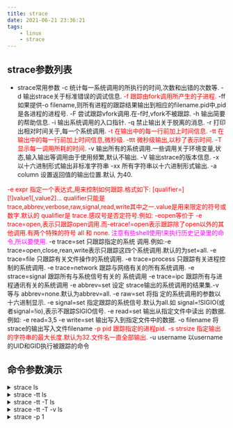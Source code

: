 ```yaml
---
title: strace
date: 2021-06-21 23:36:21
tags:
    - linux
    - strace
---
```

## strace参数列表
* strace常用参数
-c 统计每一系统调用的所执行的时间,次数和出错的次数等.
-d 输出strace关于标准错误的调试信息.
<font color=#FF0000 >-f 跟踪由fork调用所产生的子进程.</font>
-ff 如果提供-o filename,则所有进程的跟踪结果输出到相应的filename.pid中,pid是各进程的进程号.
-F 尝试跟踪vfork调用.在-f时,vfork不被跟踪.
-h 输出简要的帮助信息.
-i 输出系统调用的入口指针.
-q 禁止输出关于脱离的消息.
-r 打印出相对时间关于,每一个系统调用.
<font color=#FF0000 >-t 在输出中的每一行前加上时间信息.
-tt 在输出中的每一行前加上时间信息,微秒级.
-ttt 微秒级输出,以秒了表示时间.
-T 显示每一调用所耗的时间.</font>
-v 输出所有的系统调用.一些调用关于环境变量,状态,输入输出等调用由于使用频繁,默认不输出.
-V 输出strace的版本信息.
-x 以十六进制形式输出非标准字符串
-xx 所有字符串以十六进制形式输出.
-a column 设置返回值的输出位置.默认 为40.
<!--more-->
<font color=#FF0000 >-e expr 指定一个表达式,用来控制如何跟踪.格式如下:
[qualifier=][!]value1[,value2]…
qualifier只能是 trace,abbrev,verbose,raw,signal,read,write其中之一.value是用来限定的符号或数字.默认的 qualifier是 trace.感叹号是否定符号.例如:
-eopen等价于 -e trace=open,表示只跟踪open调用.而-etrace!=open表示跟踪除了open以外的其他调用.有两个特殊的符号 all 和 none.</font>
<font color=#FF00FF >注意有些shell使用!来执行历史记录里的命令,所以要使用\.</font>
-e trace=set 只跟踪指定的系统 调用.例如:-e trace=open,close,rean,write表示只跟踪这四个系统调用.默认的为set=all.
-e trace=file 只跟踪有关文件操作的系统调用.
-e trace=process 只跟踪有关进程控制的系统调用.
-e trace=network 跟踪与网络有关的所有系统调用.
-e strace=signal 跟踪所有与系统信号有关的 系统调用
-e trace=ipc 跟踪所有与进程通讯有关的系统调用
-e abbrev=set 设定 strace输出的系统调用的结果集.-v 等与 abbrev=none.默认为abbrev=all.
-e raw=set 将指 定的系统调用的参数以十六进制显示.
-e signal=set 指定跟踪的系统信号.默认为all.如 signal=!SIGIO(或者signal=!io),表示不跟踪SIGIO信号.
-e read=set 输出从指定文件中读出 的数据.例如:
-e read=3,5
-e write=set 输出写入到指定文件中的数据.
-o filename 将strace的输出写入文件filename
<font color=#FF0000>-p pid 跟踪指定的进程pid.
-s strsize 指定输出的字符串的最大长度.默认为32.文件名一直全部输出.</font>
-u username 以username 的UID和GID执行被跟踪的命令


## 命令参数演示
<details>
    <summary>strace ls</summary>
<pre><code> 
execve("/usr/bin/ls", ["ls"], 0x7ffefa0f2260 /* 67 vars */) = 0
brk(NULL)                               = 0x561cd864d000
arch_prctl(0x3001 /* ARCH_??? */, 0x7fff64449820) = -1 EINVAL (无效的参数)
access("/etc/ld.so.preload", R_OK)      = -1 ENOENT (没有那个文件或目录)
openat(AT_FDCWD, "/etc/ld.so.cache", O_RDONLY|O_CLOEXEC) = 3
fstat(3, {st_mode=S_IFREG|0644, st_size=80267, ...}) = 0
mmap(NULL, 80267, PROT_READ, MAP_PRIVATE, 3, 0) = 0x7fd6cc2ca000
close(3)                                = 0
openat(AT_FDCWD, "/lib/x86_64-linux-gnu/libselinux.so.1", O_RDONLY|O_CLOEXEC) = 3
read(3, "\177ELF\2\1\1\0\0\0\0\0\0\0\0\0\3\0>\0\1\0\0\0@p\0\0\0\0\0\0"..., 832) = 832
fstat(3, {st_mode=S_IFREG|0644, st_size=163200, ...}) = 0
mmap(NULL, 8192, PROT_READ|PROT_WRITE, MAP_PRIVATE|MAP_ANONYMOUS, -1, 0) = 0x7fd6cc2c8000
mmap(NULL, 174600, PROT_READ, MAP_PRIVATE|MAP_DENYWRITE, 3, 0) = 0x7fd6cc29d000
mprotect(0x7fd6cc2a3000, 135168, PROT_NONE) = 0
mmap(0x7fd6cc2a3000, 102400, PROT_READ|PROT_EXEC, MAP_PRIVATE|MAP_FIXED|MAP_DENYWRITE, 3, 0x6000) = 0x7fd6cc2a3000
mmap(0x7fd6cc2bc000, 28672, PROT_READ, MAP_PRIVATE|MAP_FIXED|MAP_DENYWRITE, 3, 0x1f000) = 0x7fd6cc2bc000
mmap(0x7fd6cc2c4000, 8192, PROT_READ|PROT_WRITE, MAP_PRIVATE|MAP_FIXED|MAP_DENYWRITE, 3, 0x26000) = 0x7fd6cc2c4000
mmap(0x7fd6cc2c6000, 6664, PROT_READ|PROT_WRITE, MAP_PRIVATE|MAP_FIXED|MAP_ANONYMOUS, -1, 0) = 0x7fd6cc2c6000
close(3)                                = 0
openat(AT_FDCWD, "/lib/x86_64-linux-gnu/libc.so.6", O_RDONLY|O_CLOEXEC) = 3
read(3, "\177ELF\2\1\1\3\0\0\0\0\0\0\0\0\3\0>\0\1\0\0\0\360q\2\0\0\0\0\0"..., 832) = 832
pread64(3, "\6\0\0\0\4\0\0\0@\0\0\0\0\0\0\0@\0\0\0\0\0\0\0@\0\0\0\0\0\0\0"..., 784, 64) = 784
pread64(3, "\4\0\0\0\20\0\0\0\5\0\0\0GNU\0\2\0\0\300\4\0\0\0\3\0\0\0\0\0\0\0", 32, 848) = 32
pread64(3, "\4\0\0\0\24\0\0\0\3\0\0\0GNU\0\t\233\222%\274\260\320\31\331\326\10\204\276X>\263"..., 68, 880) = 68
fstat(3, {st_mode=S_IFREG|0755, st_size=2029224, ...}) = 0
pread64(3, "\6\0\0\0\4\0\0\0@\0\0\0\0\0\0\0@\0\0\0\0\0\0\0@\0\0\0\0\0\0\0"..., 784, 64) = 784
pread64(3, "\4\0\0\0\20\0\0\0\5\0\0\0GNU\0\2\0\0\300\4\0\0\0\3\0\0\0\0\0\0\0", 32, 848) = 32
pread64(3, "\4\0\0\0\24\0\0\0\3\0\0\0GNU\0\t\233\222%\274\260\320\31\331\326\10\204\276X>\263"..., 68, 880) = 68
mmap(NULL, 2036952, PROT_READ, MAP_PRIVATE|MAP_DENYWRITE, 3, 0) = 0x7fd6cc0ab000
mprotect(0x7fd6cc0d0000, 1847296, PROT_NONE) = 0
mmap(0x7fd6cc0d0000, 1540096, PROT_READ|PROT_EXEC, MAP_PRIVATE|MAP_FIXED|MAP_DENYWRITE, 3, 0x25000) = 0x7fd6cc0d0000
mmap(0x7fd6cc248000, 303104, PROT_READ, MAP_PRIVATE|MAP_FIXED|MAP_DENYWRITE, 3, 0x19d000) = 0x7fd6cc248000
mmap(0x7fd6cc293000, 24576, PROT_READ|PROT_WRITE, MAP_PRIVATE|MAP_FIXED|MAP_DENYWRITE, 3, 0x1e7000) = 0x7fd6cc293000
mmap(0x7fd6cc299000, 13528, PROT_READ|PROT_WRITE, MAP_PRIVATE|MAP_FIXED|MAP_ANONYMOUS, -1, 0) = 0x7fd6cc299000
close(3)                                = 0
openat(AT_FDCWD, "/lib/x86_64-linux-gnu/libpcre2-8.so.0", O_RDONLY|O_CLOEXEC) = 3
read(3, "\177ELF\2\1\1\0\0\0\0\0\0\0\0\0\3\0>\0\1\0\0\0\340\"\0\0\0\0\0\0"..., 832) = 832
fstat(3, {st_mode=S_IFREG|0644, st_size=584392, ...}) = 0
mmap(NULL, 586536, PROT_READ, MAP_PRIVATE|MAP_DENYWRITE, 3, 0) = 0x7fd6cc01b000
mmap(0x7fd6cc01d000, 409600, PROT_READ|PROT_EXEC, MAP_PRIVATE|MAP_FIXED|MAP_DENYWRITE, 3, 0x2000) = 0x7fd6cc01d000
mmap(0x7fd6cc081000, 163840, PROT_READ, MAP_PRIVATE|MAP_FIXED|MAP_DENYWRITE, 3, 0x66000) = 0x7fd6cc081000
mmap(0x7fd6cc0a9000, 8192, PROT_READ|PROT_WRITE, MAP_PRIVATE|MAP_FIXED|MAP_DENYWRITE, 3, 0x8d000) = 0x7fd6cc0a9000
close(3)                                = 0
openat(AT_FDCWD, "/lib/x86_64-linux-gnu/libdl.so.2", O_RDONLY|O_CLOEXEC) = 3
read(3, "\177ELF\2\1\1\0\0\0\0\0\0\0\0\0\3\0>\0\1\0\0\0 \22\0\0\0\0\0\0"..., 832) = 832
fstat(3, {st_mode=S_IFREG|0644, st_size=18816, ...}) = 0
mmap(NULL, 20752, PROT_READ, MAP_PRIVATE|MAP_DENYWRITE, 3, 0) = 0x7fd6cc015000
mmap(0x7fd6cc016000, 8192, PROT_READ|PROT_EXEC, MAP_PRIVATE|MAP_FIXED|MAP_DENYWRITE, 3, 0x1000) = 0x7fd6cc016000
mmap(0x7fd6cc018000, 4096, PROT_READ, MAP_PRIVATE|MAP_FIXED|MAP_DENYWRITE, 3, 0x3000) = 0x7fd6cc018000
mmap(0x7fd6cc019000, 8192, PROT_READ|PROT_WRITE, MAP_PRIVATE|MAP_FIXED|MAP_DENYWRITE, 3, 0x3000) = 0x7fd6cc019000
close(3)                                = 0
openat(AT_FDCWD, "/lib/x86_64-linux-gnu/libpthread.so.0", O_RDONLY|O_CLOEXEC) = 3
read(3, "\177ELF\2\1\1\0\0\0\0\0\0\0\0\0\3\0>\0\1\0\0\0\220\201\0\0\0\0\0\0"..., 832) = 832
pread64(3, "\4\0\0\0\24\0\0\0\3\0\0\0GNU\0\345Ga\367\265T\320\374\301V)Yf]\223\337"..., 68, 824) = 68
fstat(3, {st_mode=S_IFREG|0755, st_size=157224, ...}) = 0
pread64(3, "\4\0\0\0\24\0\0\0\3\0\0\0GNU\0\345Ga\367\265T\320\374\301V)Yf]\223\337"..., 68, 824) = 68
mmap(NULL, 140408, PROT_READ, MAP_PRIVATE|MAP_DENYWRITE, 3, 0) = 0x7fd6cbff2000
mmap(0x7fd6cbff9000, 69632, PROT_READ|PROT_EXEC, MAP_PRIVATE|MAP_FIXED|MAP_DENYWRITE, 3, 0x7000) = 0x7fd6cbff9000
mmap(0x7fd6cc00a000, 20480, PROT_READ, MAP_PRIVATE|MAP_FIXED|MAP_DENYWRITE, 3, 0x18000) = 0x7fd6cc00a000
mmap(0x7fd6cc00f000, 8192, PROT_READ|PROT_WRITE, MAP_PRIVATE|MAP_FIXED|MAP_DENYWRITE, 3, 0x1c000) = 0x7fd6cc00f000
mmap(0x7fd6cc011000, 13432, PROT_READ|PROT_WRITE, MAP_PRIVATE|MAP_FIXED|MAP_ANONYMOUS, -1, 0) = 0x7fd6cc011000
close(3)                                = 0
mmap(NULL, 8192, PROT_READ|PROT_WRITE, MAP_PRIVATE|MAP_ANONYMOUS, -1, 0) = 0x7fd6cbff0000
arch_prctl(ARCH_SET_FS, 0x7fd6cbff1400) = 0
mprotect(0x7fd6cc293000, 12288, PROT_READ) = 0
mprotect(0x7fd6cc00f000, 4096, PROT_READ) = 0
mprotect(0x7fd6cc019000, 4096, PROT_READ) = 0
mprotect(0x7fd6cc0a9000, 4096, PROT_READ) = 0
mprotect(0x7fd6cc2c4000, 4096, PROT_READ) = 0
mprotect(0x561cd7376000, 4096, PROT_READ) = 0
mprotect(0x7fd6cc30b000, 4096, PROT_READ) = 0
munmap(0x7fd6cc2ca000, 80267)           = 0
set_tid_address(0x7fd6cbff16d0)         = 35150
set_robust_list(0x7fd6cbff16e0, 24)     = 0
rt_sigaction(SIGRTMIN, {sa_handler=0x7fd6cbff9bf0, sa_mask=[], sa_flags=SA_RESTORER|SA_SIGINFO, sa_restorer=0x7fd6cc0073c0}, NULL, 8) = 0
rt_sigaction(SIGRT_1, {sa_handler=0x7fd6cbff9c90, sa_mask=[], sa_flags=SA_RESTORER|SA_RESTART|SA_SIGINFO, sa_restorer=0x7fd6cc0073c0}, NULL, 8) = 0
rt_sigprocmask(SIG_UNBLOCK, [RTMIN RT_1], NULL, 8) = 0
prlimit64(0, RLIMIT_STACK, NULL, {rlim_cur=8192*1024, rlim_max=RLIM64_INFINITY}) = 0
statfs("/sys/fs/selinux", 0x7fff64449770) = -1 ENOENT (没有那个文件或目录)
statfs("/selinux", 0x7fff64449770)      = -1 ENOENT (没有那个文件或目录)
brk(NULL)                               = 0x561cd864d000
brk(0x561cd866e000)                     = 0x561cd866e000
openat(AT_FDCWD, "/proc/filesystems", O_RDONLY|O_CLOEXEC) = 3
fstat(3, {st_mode=S_IFREG|0444, st_size=0, ...}) = 0
read(3, "nodev\tsysfs\nnodev\ttmpfs\nnodev\tbd"..., 1024) = 400
read(3, "", 1024)                       = 0
close(3)                                = 0
access("/etc/selinux/config", F_OK)     = -1 ENOENT (没有那个文件或目录)
openat(AT_FDCWD, "/usr/lib/locale/locale-archive", O_RDONLY|O_CLOEXEC) = 3
fstat(3, {st_mode=S_IFREG|0644, st_size=14537584, ...}) = 0
mmap(NULL, 14537584, PROT_READ, MAP_PRIVATE, 3, 0) = 0x7fd6cb212000
close(3)                                = 0
ioctl(1, TCGETS, {B38400 opost isig icanon echo ...}) = 0
ioctl(1, TIOCGWINSZ, {ws_row=13, ws_col=229, ws_xpixel=0, ws_ypixel=0}) = 0
openat(AT_FDCWD, ".", O_RDONLY|O_NONBLOCK|O_CLOEXEC|O_DIRECTORY) = 3
fstat(3, {st_mode=S_IFDIR|0775, st_size=4096, ...}) = 0
getdents64(3, /* 17 entries */, 32768)  = 544
getdents64(3, /* 0 entries */, 32768)   = 0
close(3)                                = 0
fstat(1, {st_mode=S_IFCHR|0620, st_rdev=makedev(0x88, 0x1), ...}) = 0
write(1, "_config.landscape.yml  _config.y"..., 136_config.landscape.yml  _config.yml  db.json  node_modules  package.json  package-lock.json  pub_all.sh       public  scaffolds  source  themes
) = 136
close(1)                                = 0
close(2)                                = 0
exit_group(0)                           = ?
+++ exited with 0 +++
</code></pre>
</details>

<details>
<summary>strace -tt ls</summary>
<pre><code>
00:01:46.196960 execve("/usr/bin/ls", ["ls"], 0x7ffc1cb16ee8 /* 67 vars */) = 0
00:01:46.197277 brk(NULL)               = 0x5596897ad000
00:01:46.197318 arch_prctl(0x3001 /* ARCH_??? */, 0x7fff0cb92770) = -1 EINVAL (无效的参数)
00:01:46.197473 access("/etc/ld.so.preload", R_OK) = -1 ENOENT (没有那个文件或目录)
00:01:46.197537 openat(AT_FDCWD, "/etc/ld.so.cache", O_RDONLY|O_CLOEXEC) = 3
00:01:46.197587 fstat(3, {st_mode=S_IFREG|0644, st_size=80267, ...}) = 0
00:01:46.197635 mmap(NULL, 80267, PROT_READ, MAP_PRIVATE, 3, 0) = 0x7f4b887c9000
00:01:46.197671 close(3)                = 0
</code></pre>
</details>

<details>
<summary>strace -tt -T ls</summary>
<pre><code>
00:03:09.784585 execve("/usr/bin/ls", ["ls"], 0x7ffd07ef4a80 /* 67 vars */) = 0 <0.000157>
00:03:09.784872 brk(NULL)               = 0x55d3aed13000 <0.000010>
00:03:09.784916 arch_prctl(0x3001 /* ARCH_??? */, 0x7ffc6de437f0) = -1 EINVAL (无效的参数) <0.000009>
00:03:09.785117 access("/etc/ld.so.preload", R_OK) = -1 ENOENT (没有那个文件或目录) <0.000016>
00:03:09.785195 openat(AT_FDCWD, "/etc/ld.so.cache", O_RDONLY|O_CLOEXEC) = 3 <0.000016>
00:03:09.785254 fstat(3, {st_mode=S_IFREG|0644, st_size=80267, ...}) = 0 <0.000011>
00:03:09.785307 mmap(NULL, 80267, PROT_READ, MAP_PRIVATE, 3, 0) = 0x7f2ffca08000 <0.000014>
00:03:09.785354 close(3)                = 0 <0.000011>
</code></pre>
</details>


<details>
<summary>strace -tt -T -v ls</summary>
<pre><code>
00:12:35.936338 execve("/usr/bin/ls", ["ls"], ["SHELL=/bin/bash", "SESSION_MANAGER=local/gao-X550VX"..., "WINDOWID=73400327", "QT_ACCESSIBILITY=1", "COLORTERM=truecolor", "XDG_CONFIG_DIRS=/etc/xdg/xdg-ubu"..., "XDG_MENU_PREFIX=gnome-", "TERM_PROGRAM_VERSION=1.57.0", "GNOME_DESKTOP_SESSION_ID=this-is"..., "APPLICATION_INSIGHTS_NO_DIAGNOST"..., "LANGUAGE=zh_CN:zh", "GNOME_SHELL_SESSION_MODE=ubuntu", "SSH_AUTH_SOCK=/run/user/1000/key"..., "BREAKPAD_DUMP_LOCATION=/home/gao"..., "SHELL_SESSION_ID=eb7ceb33561f492"..., "XMODIFIERS=@im=ibus", "DESKTOP_SESSION=ubuntu", "SSH_AGENT_PID=2200", "GTK_MODULES=gail:atk-bridge", "PWD=/home/gao/wkspace/Andersonhe"..., "XDG_SESSION_DESKTOP=ubuntu", "LOGNAME=gao", "XDG_SESSION_TYPE=x11", "GPG_AGENT_INFO=/run/user/1000/gn"..., "XAUTHORITY=/run/user/1000/gdm/Xa"..., "VSCODE_GIT_ASKPASS_NODE=/usr/sha"..., "GJS_DEBUG_TOPICS=JS ERROR;JS LOG", "WINDOWPATH=2", "HOME=/home/gao", "USERNAME=gao", "IM_CONFIG_PHASE=1", "LANG=zh_CN.UTF-8", "LS_COLORS=rs=0:di=01;34:ln=01;36"..., "XDG_CURRENT_DESKTOP=Unity", "KONSOLE_DBUS_SERVICE=:1.94", "KONSOLE_DBUS_SESSION=/Sessions/1", "GIT_ASKPASS=/usr/share/code/reso"..., "INVOCATION_ID=4498fa43c37e41e080"..., "KONSOLE_VERSION=191203", "MANAGERPID=2017", "CHROME_DESKTOP=code-url-handler."..., "GJS_DEBUG_OUTPUT=stderr", "LESSCLOSE=/usr/bin/lesspipe %s %"..., "XDG_SESSION_CLASS=user", "TERM=xterm-256color", "LESSOPEN=| /usr/bin/lesspipe %s", "USER=gao", "VSCODE_GIT_IPC_HANDLE=/run/user/"..., "COLORFGBG=0;15", "DISPLAY=:0", "SHLVL=2", "QT_IM_MODULE=ibus", "XDG_RUNTIME_DIR=/run/user/1000", "VSCODE_GIT_ASKPASS_MAIN=/usr/sha"..., "JOURNAL_STREAM=8:46455", "XDG_DATA_DIRS=/usr/share/ubuntu:"..., "GDK_BACKEND=x11", "PATH=/usr/local/sbin:/usr/local/"..., "GDMSESSION=ubuntu", "ORIGINAL_XDG_CURRENT_DESKTOP=ubu"..., "DBUS_SESSION_BUS_ADDRESS=unix:pa"..., "GIO_LAUNCHED_DESKTOP_FILE_PID=33"..., "GIO_LAUNCHED_DESKTOP_FILE=/usr/s"..., "OLDPWD=/home/gao/wkspace", "TERM_PROGRAM=vscode", "KONSOLE_DBUS_WINDOW=/Windows/1", "_=/usr/bin/strace"]) = 0 <0.000200>
00:12:35.936746 brk(NULL)               = 0x55f1bb015000 <0.000018>
00:12:35.936803 arch_prctl(0x3001 /* ARCH_??? */, 0x7ffe38df9fa0) = -1 EINVAL (无效的参数) <0.000011>
00:12:35.936966 access("/etc/ld.so.preload", R_OK) = -1 ENOENT (没有那个文件或目录) <0.000015>
00:12:35.937023 openat(AT_FDCWD, "/etc/ld.so.cache", O_RDONLY|O_CLOEXEC) = 3 <0.000016>
00:12:35.937070 fstat(3, {st_dev=makedev(0x8, 0x2), st_ino=14418090, st_mode=S_IFREG|0644, st_nlink=1, st_uid=0, st_gid=0, st_blksize=4096, st_blocks=160, st_size=80267, st_atime=1624289410 /* 2021-06-21T23:30:10.860018116+0800 */, st_atime_nsec=860018116, st_mtime=1624119090 /* 2021-06-20T00:11:30.461763078+0800 */, st_mtime_nsec=461763078, st_ctime=1624119090 /* 2021-06-20T00:11:30.465763100+0800 */, st_ctime_nsec=465763100}) = 0 <0.000011>
00:12:35.937127 mmap(NULL, 80267, PROT_READ, MAP_PRIVATE, 3, 0) = 0x7f6be6917000 <0.000013>
00:12:35.937165 close(3)                = 0 <0.000010>
</code></pre>
</details>




<details>
<summary>strace -p 1</summary>
<pre><code>
strace: Process 1 attached
gettid()                                = 1
epoll_wait(4, [{EPOLLIN, {u32=2342796768, u64=94805155921376}}], 189, -1) = 1
recvmsg(16, {msg_name=NULL, msg_namelen=0, msg_iov=[{iov_base="WATCHDOG=1", iov_len=4096}], msg_iovlen=1, msg_control=[{cmsg_len=28, cmsg_level=SOL_SOCKET, cmsg_type=SCM_CREDENTIALS, cmsg_data={pid=657, uid=101, gid=103}}], msg_controllen=32, msg_flags=MSG_CMSG_CLOEXEC}, MSG_TRUNC|MSG_DONTWAIT|MSG_CMSG_CLOEXEC) = 10
openat(AT_FDCWD, "/proc/657/cgroup", O_RDONLY|O_CLOEXEC) = 21
fstat(21, {st_mode=S_IFREG|0444, st_size=0, ...}) = 0
read(21, "12:cpuset:/\n11:rdma:/\n10:devices"..., 1024) = 422
ioctl(21, TCGETS, 0x7fff27adf6a0)       = -1 ENOTTY (对设备不适当的 ioctl 操作)
ioctl(21, TCGETS, 0x7fff27adf6a0)       = -1 ENOTTY (对设备不适当的 ioctl 操作)
ioctl(21, TCGETS, 0x7fff27adf6a0)       = -1 ENOTTY (对设备不适当的 ioctl 操作)
ioctl(21, TCGETS, 0x7fff27adf6a0)       = -1 ENOTTY (对设备不适当的 ioctl 操作)
ioctl(21, TCGETS, 0x7fff27adf6a0)       = -1 ENOTTY (对设备不适当的 ioctl 操作)
ioctl(21, TCGETS, 0x7fff27adf6a0)       = -1 ENOTTY (对设备不适当的 ioctl 操作)
ioctl(21, TCGETS, 0x7fff27adf6a0)       = -1 ENOTTY (对设备不适当的 ioctl 操作)
</code></pre>
</details>


